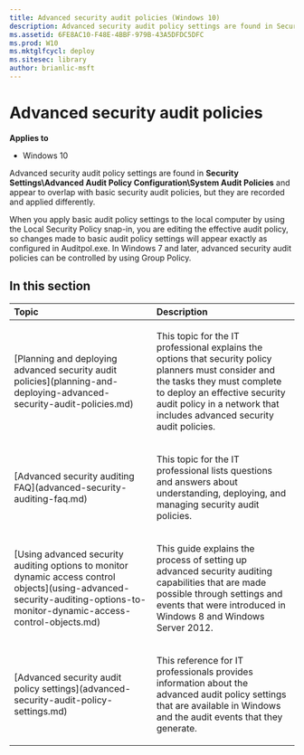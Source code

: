 ```yaml
---
title: Advanced security audit policies (Windows 10)
description: Advanced security audit policy settings are found in Security Settings\\Advanced Audit Policy Configuration\\System Audit Policies and appear to overlap with basic security audit policies, but they are recorded and applied differently.
ms.assetid: 6FE8AC10-F48E-4BBF-979B-43A5DFDC5DFC
ms.prod: W10
ms.mktglfcycl: deploy
ms.sitesec: library
author: brianlic-msft
---
```


# Advanced security audit policies


**Applies to**

-   Windows 10

Advanced security audit policy settings are found in **Security Settings\\Advanced Audit Policy Configuration\\System Audit Policies** and appear to overlap with basic security audit policies, but they are recorded and applied differently.

When you apply basic audit policy settings to the local computer by using the Local Security Policy snap-in, you are editing the effective audit policy, so changes made to basic audit policy settings will appear exactly as configured in Auditpol.exe. In Windows 7 and later, advanced security audit policies can be controlled by using Group Policy.

## In this section


<table>
<colgroup>
<col width="50%" />
<col width="50%" />
</colgroup>
<thead>
<tr class="header">
<th align="left">Topic</th>
<th align="left">Description</th>
</tr>
</thead>
<tbody>
<tr class="odd">
<td align="left"><p>[Planning and deploying advanced security audit policies](planning-and-deploying-advanced-security-audit-policies.md)</p></td>
<td align="left"><p>This topic for the IT professional explains the options that security policy planners must consider and the tasks they must complete to deploy an effective security audit policy in a network that includes advanced security audit policies.</p></td>
</tr>
<tr class="even">
<td align="left"><p>[Advanced security auditing FAQ](advanced-security-auditing-faq.md)</p></td>
<td align="left"><p>This topic for the IT professional lists questions and answers about understanding, deploying, and managing security audit policies.</p></td>
</tr>
<tr class="odd">
<td align="left"><p>[Using advanced security auditing options to monitor dynamic access control objects](using-advanced-security-auditing-options-to-monitor-dynamic-access-control-objects.md)</p></td>
<td align="left"><p>This guide explains the process of setting up advanced security auditing capabilities that are made possible through settings and events that were introduced in Windows 8 and Windows Server 2012.</p></td>
</tr>
<tr class="even">
<td align="left"><p>[Advanced security audit policy settings](advanced-security-audit-policy-settings.md)</p></td>
<td align="left"><p>This reference for IT professionals provides information about the advanced audit policy settings that are available in Windows and the audit events that they generate.</p></td>
</tr>
</tbody>
</table>

 

 

 





